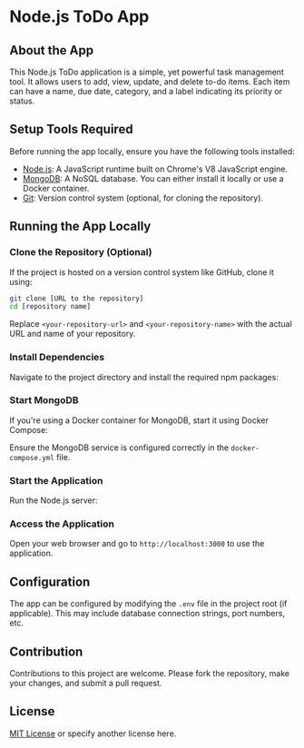 # Node.js ToDo App

## About the App

This Node.js ToDo application is a simple, yet powerful task management tool. It allows users to add, view, update, and delete to-do items. Each item can have a name, due date, category, and a label indicating its priority or status.

## Setup Tools Required

Before running the app locally, ensure you have the following tools installed:

- [Node.js](https://nodejs.org/): A JavaScript runtime built on Chrome's V8 JavaScript engine.
- [MongoDB](https://www.mongodb.com/): A NoSQL database. You can either install it locally or use a Docker container.
- [Git](https://git-scm.com/): Version control system (optional, for cloning the repository).

## Running the App Locally

### Clone the Repository (Optional)

If the project is hosted on a version control system like GitHub, clone it using:

```bash
git clone [URL to the repository]
cd [repository name]
```


Replace `<your-repository-url>` and `<your-repository-name>` with the actual URL and name of your repository.

### Install Dependencies

Navigate to the project directory and install the required npm packages:


### Start MongoDB

If you're using a Docker container for MongoDB, start it using Docker Compose:


Ensure the MongoDB service is configured correctly in the `docker-compose.yml` file.

### Start the Application

Run the Node.js server:


### Access the Application

Open your web browser and go to `http://localhost:3000` to use the application.

## Configuration

The app can be configured by modifying the `.env` file in the project root (if applicable). This may include database connection strings, port numbers, etc.

## Contribution

Contributions to this project are welcome. Please fork the repository, make your changes, and submit a pull request.

## License

[MIT License](LICENSE.md) or specify another license here.

